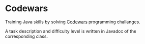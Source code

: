 # Codewars
Training Java skills by solving [Codewars](https://www.codewars.com) programming challanges.

A task description and difficulty level is written in Javadoc of the corresponding class.
